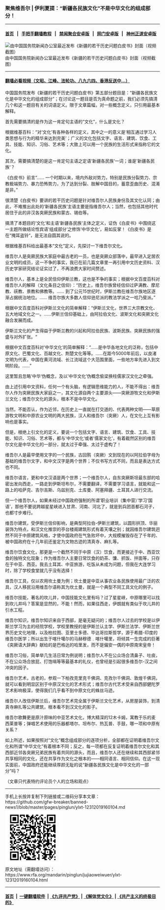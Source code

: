 ### 聚焦维吾尔 | 伊利夏提：“新疆各民族文化”不是中华文化的组成部分！
------------------------

#### [首页](https://github.com/gfw-breaker/banned-news1/blob/master/README.md) &nbsp;&nbsp;|&nbsp;&nbsp; [手把手翻墙教程](https://github.com/gfw-breaker/guides/wiki) &nbsp;&nbsp;|&nbsp;&nbsp; [禁闻聚合安卓版](https://github.com/gfw-breaker/bn-android) &nbsp;&nbsp;|&nbsp;&nbsp; [网门安卓版](https://github.com/oGate2/oGate) &nbsp;&nbsp;|&nbsp;&nbsp; [神州正道安卓版](https://github.com/SzzdOgate/update) 



<div id="headerimg">
 <img alt="由中国国务院新闻办公室最近发布《新疆的若干历史问题白皮书》封面（视频截图）" src="https://www.rfa.org/mandarin/pinglun/jujiaoweiwuer/ylxt-12312019160104.html/yt1231h.jpg/image" title="由中国国务院新闻办公室最近发布《新疆的若干历史问题白皮书》封面（视频截图）"/>
 <div id="headerimgcontents">
  <div id="headerimgcaption">
   <span>
    由中国国务院新闻办公室最近发布《新疆的若干历史问题白皮书》封面（视频截图）
   </span>
   <!-- zoomattribute -->
  </div>
  <!-- headerimgcaption -->
 </div>
 <!-- headerimagecontents -->
</div>

<hr/>


#### [翻墙必看视频（文昭、江峰、法轮功、八九六四、香港反送中...）](https://github.com/gfw-breaker/banned-news1/blob/master/pages/link3.md)

<div id="storytext">
 <div>
  <div class="slot_header">
  </div>
 </div>
 <p>
  中国国务院发布《新疆的若干历史问题白皮书》第五部分题目是：“新疆各民族文化是中华文化的组成部分”；在讨论这一题目是否为真命题之前，我们必须先搞清几个和这一题目有关的词语定义。限于文章篇幅，对一些概念定义，只引用最基本解释。
 </p>
 <p>
  首先需要搞清的是作为这一肯定句主语的“文化“，什么是文化？
 </p>
 <p>
  根据维基百科：“对‘文化’有各种各样的定义，其中之一的意义是‘相互通过学习人类思想与行为的精华来达到完美’；广义的文化包括文字、语言、建筑、饮食、工具、技能、知识、习俗、艺术等；大致上可以用一个民族的生活形式来指称它的文化。
 </p>
 <p>
  其次，需要搞清楚的是这一肯定句主语之定语‘新疆各民族‘一词；谁是’新疆各民族‘？
 </p>
 <p>
  《白皮书》前言“…… 一个时期以来，境内外敌对势力，特别是民族分裂势力、宗教极端势力、暴力恐怖势力，为了达到分裂、肢解中国目的，蓄意歪曲历史、混淆是非。”
 </p>
 <p>
  很清楚《白皮书》要讲的若干历史问题是针对维吾尔人民族身份及其文化认同；由此，不难推出此处的‘新疆各民族‘主语主要是指维吾尔人；当然，也包括其他时代居住于此的非汉各突厥民族和蒙古、锡伯等。
 </p>
 <p>
  搞清了本题目的‘文化‘和主语‘新疆各民族‘主体之定义，证伪《白皮书》中围绕这一主题所做结论性宾语‘组成部分’之修饰‘中华文化‘，易如反掌！《白皮书》是在“掩耳盗铃“，是无法自圆其说的。
 </p>
 <p>
  根据维基百科给出最基本“文化”定义，先探讨一下维吾尔文化。
 </p>
 <p>
  维吾尔人是突厥民族大家庭中最古老的一员，也是突厥众部落中，最早进入定居农业文明的成员，这一不争的事实，我已在前几篇文章里一再引用中文历史资料、汉历史学家研究结论证实过了，不再浪费大家时间赘述。
 </p>
 <p>
  维吾尔人，基本上是全民信仰伊斯兰教，这也是不争的事实；根据中文百度百科对维吾尔人的解释（文化条目之信仰）：“历史上，维吾尔族曾经信仰过萨满教、摩尼教、祆教、景教和佛教等。…… 到了公元15世纪时，伊斯兰教在维吾尔族地区逐渐占据统治地位。…… 维吾尔族大多数人信仰逊尼派的教法学派之一哈乃斐派。”
 </p>
 <p>
  根据中文百度百科对伊斯兰文化的简单解释：“伊斯兰文化，世界三大宗教文化、五大地域文化之一。……伊斯兰信仰基础上，由阿拉伯文化、波斯文化和突厥文化融合发展而成。
 </p>
 <p>
  伊斯兰文化的产生得益于伊斯兰教的兴起和阿拉伯民族、波斯民族、突厥民族的强盛与对外扩张。“
 </p>
 <p>
  根据中文百度百科对‘中华文化‘的简单解释：“……是中华各地文化的泛称，包括中原文化、巴蜀文化、百越文化、荆楚文化等等。……在距今5000年前后，以良渚文明为代表，中国在黄河流域、长江流域这个大范围里面，一些地方率先进入到文明阶段。……”
 </p>
 <p>
  这里暂且忽略‘中华‘伪概念，及以’中华文化’伪概念偷梁换柱儒家汉文化之牵强。
 </p>
 <p>
  由上述引用中文资料，任何一个有头脑，有逻辑思维能力的人，不能不得出：维吾尔人作为突厥民族大家庭之一，其文化源自两个主要源头——突厥游牧文化和伊斯兰文化；维吾尔文化的源头，根本不是中华文化。
 </p>
 <p>
  当然，不能否认，作为近邻，在历史上一直就在打交道的、代表两种文明——草原游牧文明和中原农业文明的两大民族，汉人和维吾尔（突厥）人，在文化上互有影响也是事实。
 </p>
 <p>
  但是，根绝上引文化的定义，要说一个包括文字、语言、建筑、饮食、工具、技能、知识、习俗、艺术等，都与‘中华文化‘或者’儒家文化‘，有着截然区别的维吾尔文化是中华文化的一部分，就太过于牵强、太过于虚构了！
 </p>
 <p>
  维吾尔人是最早使用文字的一个民族，古回鹘（突厥）文到现在的以阿拉伯字母为基础的维吾尔文字，和中文汉字是两个世界；不仅书写方式不同，而且是表达方式也不同。
 </p>
 <p>
  维吾尔语言，更和中文汉语是两个世界；一个维吾尔人，自东突厥斯坦最东部的哈密出发向西走，一路走到伊斯坦布尔，不需要翻译，不需要学习语言，就能和这一路上的哈萨克、吉尔吉斯、乌兹别克、土库曼、阿塞拜疆、土耳其人进行交流。
 </p>
 <p>
  但一个维吾尔人，如果未经过中国政府强制的所谓‘职业培训（集中营）’学习‘国语’，那他不要说跨越星星峡进入甘肃、河南、河北了，就是到兵团首都石河子，也都寸步难行。
 </p>
 <p>
  维吾尔建筑，受伊斯兰信仰影响，是典型阿拉伯-伊斯兰建筑，以圆形拱顶、华丽装饰为特点，和汉文化推崇的亭台楼阁建筑形式有着天壤之别；就因维吾尔建筑迥然不同于中原建筑风格，才使中国政府在气急败坏中，大规模摧毁存在了千年的、被中国政府在十几年前还鉴定为文物古迹的清真寺、麻扎等。
 </p>
 <p>
  维吾尔饮食文化，那更是一个截然不同于中原（汉）饮食，而更接近于中、西亚饮食的独特文化现象；作为维吾尔人主要日常饮食的奶茶、馕、抓饭、拌面等，只存在于中亚、西亚。我去土耳其、中亚旅游，吃饭从未成为问题，但我在大连学习时，除了学校食堂就几乎没有选择！
 </p>
 <p>
  维吾尔工具，仅以农用坎土曼为例；坎土曼是中亚从事农业各民族使用最广泛的农具，汉人移民沿用维吾尔语称其为坎土曼，就是一个典型不同工具文化的例子。
 </p>
 <p>
  维吾尔技能，著名的坎儿井，中国技能文化里有吗？过了星星峡，中原哪里可以找到坎儿井吗？答案是显然的，不能！然而，如果往西走，伊朗就有类似于坎儿井的引水工程。
 </p>
 <p>
  维吾尔知识，维吾尔知识来自于西部，是毫无疑问的；维吾尔人过去的学校是以伊斯兰学习为主的经院学校，学校里教授的是伊斯兰认主学、伊斯兰法学、伊斯兰世界历史文化地理，以及柏拉图、亚里士多德、毕达哥拉斯哲学，源于希腊-印度的维吾尔医学；所以出生于喀什噶尔的马赫穆德﹒喀什噶里，将倾其一生完成的巨著《突厥语大辞典》献给的是巴格达的哈里发，而不是偏安一偶的中原南宋皇帝！
 </p>
 <p>
  维吾尔习俗，简单举几生活日常为例说明；维吾尔人不在公众场合清鼻子、吐痰，不在公众场合放屁、打饱嗝等等最基本的礼仪，也曾经是引起很多维吾尔-汉之间冲突的因子。
 </p>
 <p>
  维吾尔艺术，古老的，参观一下柏孜克里克千佛洞、克孜尔千佛洞、敦煌千佛洞，就可以看到明显区别于中原汉文化的艺术形式；维吾尔古代艺术受来自西部健陀罗艺术影响极深，使得我们几乎看不到中原文化的蛛丝马迹。
 </p>
 <p>
  维吾尔人改信伊斯兰后，维吾尔艺术完全属于伊斯兰文化艺术，从房屋装饰，到清真寺麻扎等公共建筑，根本看不到汉文化的影子。
 </p>
 <p>
  维吾尔歌舞更是原汁原味的中亚艺术文化，博大精深的12木卡姆，寓教于乐的麦西莱普等；弹唱艺术使用的乐器都塔尔、坦布尔、热瓦普、手鼓，哪一项和中原有关系？
 </p>
 <p>
  如上所述，如果按照对“文化”概念组成部分的逐项分析，全部都在证明着维吾尔文化和所谓“中华文化”有着根本不同；反之，每一项都在反复证明着维吾尔文化和其西部近邻各突厥兄弟民族有着共同的源头，而且，维吾尔人还在继续和其西部紧邻共享相同的文化，还在共享作为文化之根本的——相同语言、相同信仰。在这一现实面前，中国政府还能继续厚颜无耻的说“新疆各民族文化是中华文化的一部分”吗？
 </p>
 <p>
  （文章只代表特约评论员个人的立场和观点）
 </p>
</div>

<hr/>
手机上长按并复制下列链接或二维码分享本文章：<br/>
https://github.com/gfw-breaker/banned-news1/blob/master/pages/pinglun/ylxt-12312019160104.md <br/>
<a href='https://github.com/gfw-breaker/banned-news1/blob/master/pages/pinglun/ylxt-12312019160104.md'><img src='https://github.com/gfw-breaker/banned-news1/blob/master/pages/pinglun/ylxt-12312019160104.md.png'/></a> <br/>
原文地址（需翻墙访问）：https://www.rfa.org/mandarin/pinglun/jujiaoweiwuer/ylxt-12312019160104.html


------------------------
#### [首页](https://github.com/gfw-breaker/banned-news1/blob/master/README.md) &nbsp;|&nbsp; [一键翻墙软件](https://github.com/gfw-breaker/nogfw/blob/master/README.md) &nbsp;| [《九评共产党》](https://github.com/gfw-breaker/9ping.md/blob/master/README.md#九评之一评共产党是什么) | [《解体党文化》](https://github.com/gfw-breaker/jtdwh.md/blob/master/README.md) | [《共产主义的终极目的》](https://github.com/gfw-breaker/gczydzjmd.md/blob/master/README.md)


<img src='http://gfw-breaker.win/banned-news/pages/pinglun/ylxt-12312019160104.md' width='0px' height='0px'/>